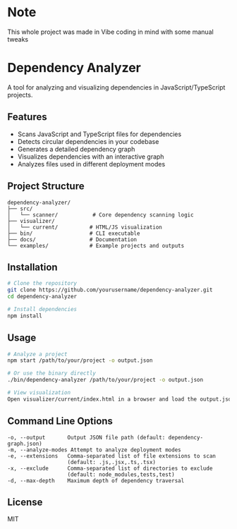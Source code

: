 # Note
This whole project was made in Vibe coding in mind with some manual tweaks

# Dependency Analyzer

A tool for analyzing and visualizing dependencies in JavaScript/TypeScript projects.

## Features

- Scans JavaScript and TypeScript files for dependencies
- Detects circular dependencies in your codebase
- Generates a detailed dependency graph
- Visualizes dependencies with an interactive graph
- Analyzes files used in different deployment modes

## Project Structure

```
dependency-analyzer/
├── src/
│   └── scanner/           # Core dependency scanning logic
├── visualizer/
│   └── current/          # HTML/JS visualization
├── bin/                  # CLI executable
├── docs/                 # Documentation
└── examples/             # Example projects and outputs
```

## Installation

```bash
# Clone the repository
git clone https://github.com/yourusername/dependency-analyzer.git
cd dependency-analyzer

# Install dependencies
npm install
```

## Usage

```bash
# Analyze a project
npm start /path/to/your/project -o output.json

# Or use the binary directly
./bin/dependency-analyzer /path/to/your/project -o output.json

# View visualization
Open visualizer/current/index.html in a browser and load the output.json file
```

## Command Line Options

```
-o, --output       Output JSON file path (default: dependency-graph.json)
-m, --analyze-modes Attempt to analyze deployment modes
-e, --extensions   Comma-separated list of file extensions to scan 
                   (default: .js,.jsx,.ts,.tsx)
-x, --exclude      Comma-separated list of directories to exclude 
                   (default: node_modules,tests,test)
-d, --max-depth    Maximum depth of dependency traversal
```

## License

MIT 
